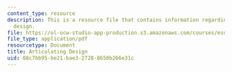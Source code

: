 ```yaml
---
content_type: resource
description: This is a resource file that contains information regarding articulating
  design.
file: https://ol-ocw-studio-app-production.s3.amazonaws.com/courses/esd-051j-engineering-innovation-and-design-fall-2012/08c7bb95be21bae327288650b266e31c_MITESD_051JF12_Lec04.pdf
file_type: application/pdf
resourcetype: Document
title: Articulating Design
uid: 08c7bb95-be21-bae3-2728-8650b266e31c
---
```

